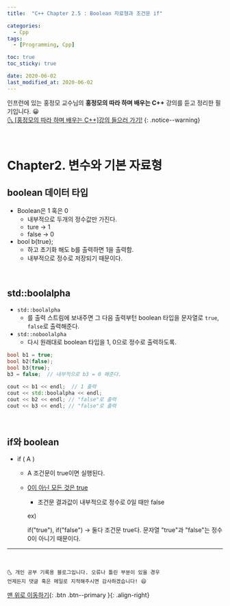 ```yaml
---
title:  "C++ Chapter 2.5 : Boolean 자료형과 조건문 if" 

categories:
  - Cpp
tags:
  - [Programming, Cpp]

toc: true
toc_sticky: true

date: 2020-06-02
last_modified_at: 2020-06-02
---
```



인프런에 있는 홍정모 교수님의 **홍정모의 따라 하며 배우는 C++** 강의를 듣고 정리한 필기입니다. 😀    
[🌜 [홍정모의 따라 하며 배우는 C++]강의 들으러 가기!](https://www.inflearn.com/course/following-c-plus)
{: .notice--warning}

<br>

# Chapter2. 변수와 기본 자료형

## boolean 데이터 타입
- Boolean은 1 혹은 0
    - 내부적으로 두개의 정수값만 가진다.
    - ture → 1
    - false → 0
- bool b{true};
    - 하고 초기화 해도 b를 출력하면 1을 출력함.
    - 내부적으로 정수로 저장되기 때문이다.

<br>

## std::boolalpha
- `std::boolalpha`
    - 를 출력 스트림에 보내주면 그 다음 출력부턴 boolean 타입을 문자열로 `true`, `false`로 출력해준다.
- `std::noboolalpha`
    - 다시 원래대로 boolean 타입을 1, 0으로 정수로 출력하도록.

```cpp
bool b1 = true;
bool b2(false);
bool b3{true};
b3 = false;  // 내부적으로 b3 = 0 해준다.

cout << b1 << endl;  // 1 출력
cout << std::boolalpha << endl;  
cout << b2 << endl; // "false"로 출력
cout << b3 << endl; // "false"로 출력
```

<br>

## if와 boolean
- if (  A  )
    - A 조건문이 true이면 실행된다.
    - <u>0이 아닌 모든 것은 true</u>
        - 조건문 결과값이 내부적으로 정수로 0일 때만 false

        ex)

        if("true"), if("false")  →  둘다 조건문 true다. 문자열 "true"과 "false"는 정수 0이 아니기 때문이다.


***
<br>

    🌜 개인 공부 기록용 블로그입니다. 오류나 틀린 부분이 있을 경우 
    언제든지 댓글 혹은 메일로 지적해주시면 감사하겠습니다! 😄

[맨 위로 이동하기](#){: .btn .btn--primary }{: .align-right}